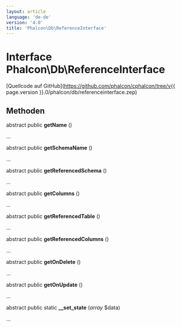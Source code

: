 ```yaml
---
layout: article
language: 'de-de'
version: '4.0'
title: 'Phalcon\Db\ReferenceInterface'
---
```

# Interface **Phalcon\Db\ReferenceInterface**

[Quellcode auf GitHub](https://github.com/phalcon/cphalcon/tree/v{{ page.version }}.0/phalcon/db/referenceinterface.zep)

## Methoden

abstract public **getName** ()

...

abstract public **getSchemaName** ()

...

abstract public **getReferencedSchema** ()

...

abstract public **getColumns** ()

...

abstract public **getReferencedTable** ()

...

abstract public **getReferencedColumns** ()

...

abstract public **getOnDelete** ()

...

abstract public **getOnUpdate** ()

...

abstract public static **__set_state** (*array* $data)

...